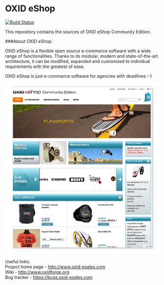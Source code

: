 OXID eShop
==========

[![Build Status](https://travis-ci.org/OXID-eSales/oxideshop_ce.svg?branch=b-5.2-ce)](https://travis-ci.org/OXID-eSales/oxideshop_ce)

This repository contains the sources of OXID eShop Community Edition.

###About OXID eShop:

OXID eShop is a flexible open source e-commerce software with a wide range of functionalities. 
Thanks to its modular, modern and state-of-the-art architecture, it can be modified, expanded 
and customized to individual requirements with the greatest of ease. 

OXID eShop is just e-commerce software for agencies with deadlines :-)

![Image alt](frontend.png)


Useful links:<br>
Project home page - http://www.oxid-esales.com<br>
Wiki - http://www.oxidforge.org<br>
Bug tracker - https://bugs.oxid-esales.com
